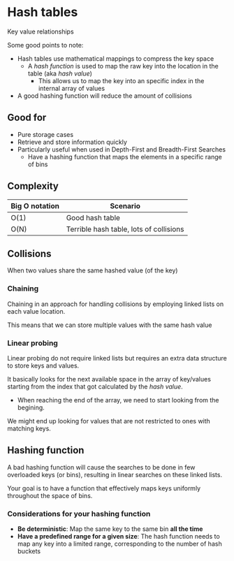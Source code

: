 # Hash tables

Key value relationships

Some good points to note:
- Hash tables use mathematical mappings to compress the key space
  - A _hash function_ is used to map the raw key into the location in the table (aka _hash value_)
    - This allows us to map the key into an specific index in the internal array of values
- A good hashing function will reduce the amount of collisions

## Good for
- Pure storage cases
- Retrieve and store information quickly
- Particularly useful when used in Depth-First and Breadth-First Searches
  - Have a hashing function that maps the elements in a specific range of bins

## Complexity
| Big O notation | Scenario |
| -------------- | -------- |
|      O(1)      | Good hash table |
|      O(N)      | Terrible hash table, lots of collisions |

## Collisions
When two values share the same hashed value (of the key)

### Chaining
Chaining in an approach for handling collisions by employing linked lists on each value location.

This means that we can store multiple values with the same hash value

### Linear probing
Linear probing do not require linked lists but requires an extra data structure to store keys and values.

It basically looks for the next available space in the array of key/values starting from the index that got calculated by the _hash value_.
  - When reaching the end of the array, we need to start looking from the begining.

We might end up looking for values that are not restricted to ones with matching keys.

## Hashing function
A bad hashing function will cause the searches to be done in few overloaded keys (or bins), resulting in linear searches on these linked lists.

Your goal is to have a function that effectively maps keys uniformly throughout the space of bins.

### Considerations for your hashing function
- __Be deterministic__: Map the same key to the same bin **all the time**
- __Have a predefined range for a given size__: The hash function needs to map any key into a limited range, corresponding to the number of hash buckets

